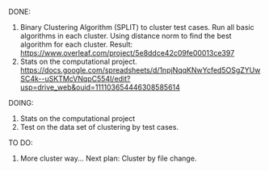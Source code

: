 DONE:

1. Binary Clustering Algorithm (SPLIT) to cluster test cases. Run all basic algorithms in each cluster. Using distance norm to find the best algorithm for each cluster. Result: 
https://www.overleaf.com/project/5e8ddce42c09fe00013ce397
2. Stats on the computational project.
https://docs.google.com/spreadsheets/d/1npjNqqKNwYcfed5OSgZYUwSC4k--uSKTMcVNqpC554I/edit?usp=drive_web&ouid=111103654446308585614

DOING:

1. Stats on the computational project
2. Test on the data set of clustering by test cases.

TO DO:

1. More cluster way... Next plan: Cluster by file change.
